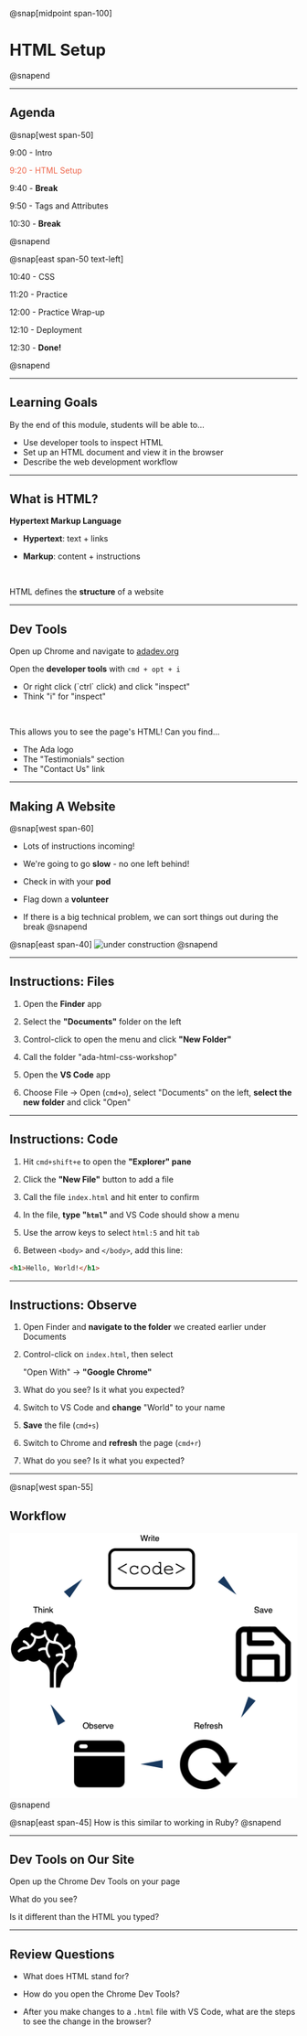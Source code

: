 @snap[midpoint span-100]
# HTML Setup
@snapend

---

## Agenda

@snap[west span-50]

9:00  - Intro

<span style="color: #EF654A">9:20  - HTML Setup</span>

9:40  - **Break**

9:50  - Tags and Attributes

10:30 - **Break**

@snapend

@snap[east span-50 text-left]

10:40 - CSS

11:20 - Practice

12:00 - Practice Wrap-up

12:10 - Deployment

12:30 - **Done!**

@snapend

---

## Learning Goals

By the end of this module, students will be able to...

- Use developer tools to inspect HTML
- Set up an HTML document and view it in the browser
- Describe the web development workflow

---

## What is HTML?

<span class="big">**Hypertext Markup Language**</span>

- **Hypertext**: text + links

- **Markup**: content + instructions

<br>

HTML defines the **structure** of a website

---

## Dev Tools

Open up Chrome and navigate to [adadev.org]()

Open the **developer tools** with `cmd + opt + i`

<ul class="small">
<li>Or right click (`ctrl` click) and click "inspect"</li>
<li>Think "i" for "inspect"</li>
</ul>
<br>

This allows you to see the page's HTML! Can you find...

- The Ada logo
- The "Testimonials" section
- The "Contact Us" link

---

## Making A Website

@snap[west span-60]

- Lots of instructions incoming!

- We're going to go **slow** - no one left behind!

- Check in with your **pod**

- Flag down a **volunteer**

- If there is a big technical problem, we can sort things out during the break
@snapend

@snap[east span-40]
![under construction](https://upload.wikimedia.org/wikipedia/commons/thumb/d/d1/Vienna_Convention_road_sign_Ab-16-V1-LHT.svg/500px-Vienna_Convention_road_sign_Ab-16-V1-LHT.svg.png)
@snapend

---

## Instructions: Files

1. Open the **Finder** app

1. Select the **"Documents"** folder on the left

1. Control-click to open the menu and click **"New Folder"**

1. Call the folder "ada-html-css-workshop"

1. Open the **VS Code** app

1. Choose File -> Open (`cmd+o`), select "Documents" on the left, **select the new folder** and click "Open"

---

## Instructions: Code

1. Hit `cmd+shift+e` to open the **"Explorer" pane**

1. Click the **"New File"** button to add a file

1. Call the file `index.html` and hit enter to confirm

1. In the file, **type "`html`"** and VS Code should show a menu

1. Use the arrow keys to select `html:5` and hit `tab`

1. Between `<body>` and `</body>`, add this line:

```html zoom-15
<h1>Hello, World!</h1>
```

---

## Instructions: Observe

1. Open Finder and **navigate to the folder** we created earlier under Documents

1. Control-click on `index.html`, then select

    "Open With" -> **"Google Chrome"**

1. What do you see? Is it what you expected?

1. Switch to VS Code and **change** "World" to your name

1. **Save** the file (`cmd+s`)

1. Switch to Chrome and **refresh** the page (`cmd+r`)

1. What do you see? Is it what you expected?

---


@snap[west span-55]

## Workflow

<!-- https://www.draw.io/#G1ELMm8QyMA8CIdgTxyifjE5ZiB6As2aXh -->
![webdev workflow](assets/images/HTML-developer-flow.png)
@snapend

@snap[east span-45]
How is this similar to working in Ruby?
@snapend

---

## Dev Tools on Our Site

Open up the Chrome Dev Tools on your page

What do you see?

Is it different than the HTML you typed?

---

## Review Questions

- What does HTML stand for?

- How do you open the Chrome Dev Tools?

- After you make changes to a `.html` file with VS Code, what are the steps to see the change in the browser?
